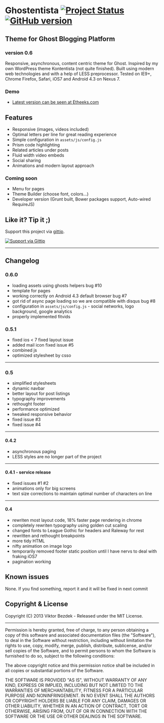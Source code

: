 # Ghostentista [![Project Status](http://stillmaintained.com/viktorbezdek/ghostentista.png)](http://stillmaintained.com/viktorbezdek/ghostentista) [![GitHub version](https://badge.fury.io/gh/viktorbezdek%2Fghostentista.png)](http://badge.fury.io/gh/viktorbezdek%2Fghostentista)

## Theme for Ghost Blogging Platform

### version 0.6

Responsive, asynchronous, content centric theme for Ghost. Inspired by my own WordPress theme Kontentista (not quite finished). Built using modern web technologies and with a help of LESS preprocessor. Tested on IE9+, Chrome Firefox, Safari, iOS7 and Android 4.3 on Nexus 7.

### Demo
- [Latest version can be seen at Etheeks.com](http://www.etheeks.com)

## Features
- Responsive (images, videos included)
- Optimal letters per line for great reading experience
- Simple configuration in `assets/js/config.js`
- Prism code highlighting
- Related articles under posts
- Fluid width video embeds
- Social sharing
- Animations and modern layout approach

### Coming soon
- Menu for pages
- Theme Builder (choose font, colors...)
- Developer version (Grunt built, Bower packages support, Auto-wired RequireJS)

## Like it? Tip it ;)

Support this project via [gittip](https://www.gittip.com/viktorbezdek/).

[![Support via Gittip](https://rawgithub.com/twolfson/gittip-badge/0.1.0/dist/gittip.png)](https://www.gittip.com/viktorbezdek/)

___

## Changelog

### 0.6.0
- loading assets using ghosts helpers bug #10
- template for pages
- working correctly on Android 4.3 default browser bug #7
- got rid of async page loading so we are compatible with disqus bug #8
- configuration in `assets/js/config.js` - social networks, logo background, google analytics
- properly implemented fitvids

### 0.5.1
- fixed ios < 7 fixed layout issue
- added mail icon fixed issue #5
- combined js
- optimized stylesheet by csso

____
### 0.5
- simplified stylesheets
- dynamic navbar
- better layout for post listings
- typography improvements
- rethought footer
- performance optimized
- tweaked responsive behavior
- fixed issue #3
- fixed issue #4

_____
#### 0.4.2
- asynchronous paging
- LESS styles are no longer part of the project
   
______
#### 0.4.1 - service release
- fixed issues #1 #2
- animations only for big screens
- text size corrections to maintain optimal number of characters on line
   
_____
#### 0.4
- rewriten most layout code, 18% faster page rendering in chrome
- completely rewriten typography using golden cut scaling
- changed fonts to League Gothic for headers and Raleway for rest
- rewritten and rethought breakpoints
- more tidy HTML
- nifty animation on image logo
- temporarily removed footer static position until I have nervs to deal with fraking iOS7
- pagination working
   
## Known issues
None. If you find something, report it and it will be fixed in next commit

## Copyright & License

Copyright (C) 2013 Viktor Bezdek - Released under the MIT License.    
___
Permission is hereby granted, free of charge, to any person obtaining a copy of this software and associated documentation files (the "Software"), to deal in the Software without restriction, including without limitation the rights to use, copy, modify, merge, publish, distribute, sublicense, and/or sell copies of the Software, and to permit persons to whom the Software is furnished to do so, subject to the following conditions:

The above copyright notice and this permission notice shall be included in all copies or substantial portions of the Software.

THE SOFTWARE IS PROVIDED "AS IS", WITHOUT WARRANTY OF ANY KIND, EXPRESS OR IMPLIED, INCLUDING BUT NOT LIMITED TO THE WARRANTIES OF MERCHANTABILITY, FITNESS FOR A PARTICULAR PURPOSE AND
NONINFRINGEMENT. IN NO EVENT SHALL THE AUTHORS OR COPYRIGHT HOLDERS BE LIABLE FOR ANY CLAIM, DAMAGES OR OTHER LIABILITY, WHETHER IN AN ACTION OF CONTRACT, TORT OR OTHERWISE, ARISING FROM, OUT OF OR IN CONNECTION WITH THE SOFTWARE OR THE USE OR OTHER DEALINGS IN THE SOFTWARE.

